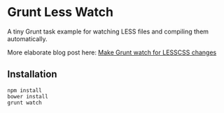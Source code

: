 # Grunt Less Watch

A tiny Grunt task example for watching LESS files and compiling them automatically.

More elaborate blog post here: [Make Grunt watch for LESSCSS changes](http://jonathanmh.com/make-grunt-watch-for-lesscss-changes/)

## Installation
```
npm install
bower install
grunt watch
```
